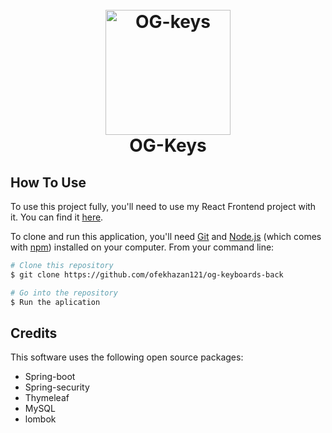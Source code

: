 
<h1 align="center">
  <br>
  <a href="https://github.com/ofekhazan121"><img src="https://firebasestorage.googleapis.com/v0/b/ogkeys-5f388.appspot.com/o/icon%2FCapture.PNG?alt=media&token=c1c3926a-f1a0-423c-84f5-c4beabe3f506" alt="OG-keys" width="200"></a>
  <br>
  OG-Keys
  <br>
</h1>

## How To Use
To use this project fully, you'll need to use my React Frontend project with it. You can find it [here](https://github.com/ofekhazan121/og-keyboards-front).


To clone and run this application, you'll need [Git](https://git-scm.com) and [Node.js](https://nodejs.org/en/download/) (which comes with [npm](http://npmjs.com)) installed on your computer. From your command line:

```bash
# Clone this repository
$ git clone https://github.com/ofekhazan121/og-keyboards-back

# Go into the repository
$ Run the aplication

```

## Credits

This software uses the following open source packages:

- Spring-boot
- Spring-security
- Thymeleaf
- MySQL
- lombok
